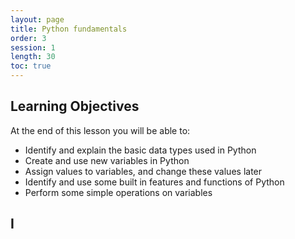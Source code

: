 ```yaml
---
layout: page
title: Python fundamentals
order: 3
session: 1
length: 30
toc: true
---
```


## Learning Objectives

At the end of this lesson you will be able to:

- Identify and explain the basic data types used in Python
- Create and use new variables in Python
- Assign values to variables, and change these values later
- Identify and use some built in features and functions of Python
- Perform some simple operations on variables

## I
